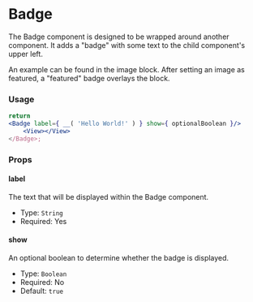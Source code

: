 # Badge

The Badge component is designed to be wrapped around another component. It adds a "badge" with some text to the child component's upper left.

An example can be found in the image block. After setting an image as featured, a "featured" badge overlays the block.

### Usage

```jsx
return
<Badge label={ __( 'Hello World!' ) } show={ optionalBoolean }/>
    <View></View>
</Badge>;
```

### Props

#### label

The text that will be displayed within the Badge component.

-   Type: `String`
-   Required: Yes

#### show

An optional boolean to determine whether the badge is displayed.

-   Type: `Boolean`
-   Required: No
-   Default: `true`
